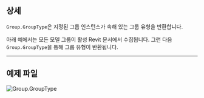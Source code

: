 ## 상세
`Group.GroupType`은 지정된 그룹 인스턴스가 속해 있는 그룹 유형을 반환합니다.

아래 예에서는 모든 모델 그룹이 활성 Revit 문서에서 수집됩니다. 그런 다음 `Group.GroupType`을 통해 그룹 유형이 반환됩니다.

___
## 예제 파일

![Group.GroupType](./Revit.Elements.Group.GroupType_img.jpg)

